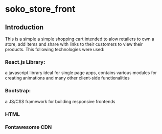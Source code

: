 # soko_store_front
## Introduction
This is a simple a simple shopping cart intended to alow retailers to own a store, add items and share with links to their customers to view their products.
This following technologies were used:
### React.js Library:
a javascript library ideal for single page apps, contains various modules for creating animations and many other client-side functionalities
### Bootstrap:
a JS/CSS framework for building responsive frontends
### HTML
### Fontawesome CDN
